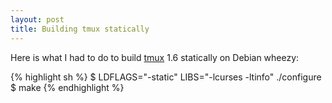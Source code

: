 ```yaml
---
layout: post
title: Building tmux statically
---
```


Here is what I had to do to build [tmux](http://tmux.sourceforge.net/) 1.6 statically on Debian wheezy:

{% highlight sh %}
$ LDFLAGS="-static" LIBS="-lcurses -ltinfo" ./configure
$ make
{% endhighlight %}
